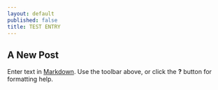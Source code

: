 ```yaml
---
layout: default
published: false
title: TEST ENTRY
---
```


## A New Post

Enter text in [Markdown](http://daringfireball.net/projects/markdown/). Use the toolbar above, or click the **?** button for formatting help.
